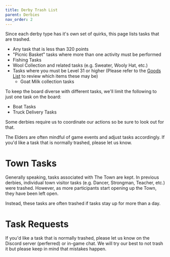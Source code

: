 ```yaml
---
title: Derby Trash List
parent: Derbies
nav_order: 2
---
```


Since each derby type has it's own set of quirks, this page lists tasks that are trashed.

- Any task that is less than 320 points
- "Picnic Basket" tasks where more than one activity must be performed
- Fishing Tasks
- Wool Collection and related tasks (e.g. Sweater, Wooly Hat, etc.)
- Tasks where you must be Level 31 or higher (Please refer to the [Goods List](https://hayday.fandom.com/wiki/Goods_List) to review which items these may be)
  - Goat Milk collection tasks

To keep the board diverse with different tasks, we'll limit the following to just one task on the board:
- Boat Tasks
- Truck Delivery Tasks

Some derbies require us to coordinate our actions so be sure to look out for that.

The Elders are often mindful of game events and adjust tasks accordingly.  If you'd like a task that is normally trashed, please let us know.

# Town Tasks

Generally speaking, tasks associated with The Town are kept.  In previous derbies, individual town visitor tasks (e.g. Dancer, Strongman, Teacher, etc.) were trashed.  However, as more participants start opening up the Town, they have been left open.  

Instead, these tasks are often trashed if tasks stay up for more than a day.

# Task Requests

If you'd like a task that is normally trashed, please let us know on the Discord server (perferred) or in-game chat.  We will try our best to not trash it but please keep in mind that mistakes happen.

